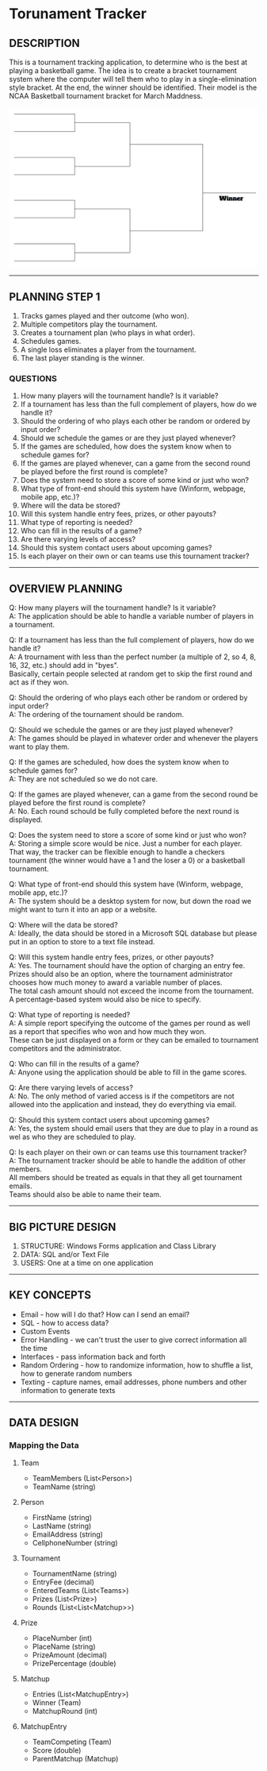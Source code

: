 # Torunament Tracker

## DESCRIPTION

This is a tournament tracking application, to determine who is the best at playing a basketball game.
The idea is to create a bracket tournament system where the computer will tell them who to play in a single-elimination style bracket.
At the end, the winner should be identified. Their model is the NCAA Basketball tournament bracket for March Maddness.

![bracket sample](./Images/bracket.PNG)

---

## PLANNING STEP 1

1. Tracks games played and ther outcome (who won).
2. Multiple competitors play the tournament.
3. Creates a tournament plan (who plays in what order).
4. Schedules games.
5. A single loss eliminates a player from the tournament.
6. The last player standing is the winner.

### QUESTIONS

1. How many players will the tournament handle? Is it variable?
2. If a tournament has less than the full complement of players, how do we handle it?
3. Should the ordering of who plays each other be random or ordered by input order?
4. Should we schedule the games or are they just played whenever?
5. If the games are scheduled, how does the system know when to schedule games for?
6. If the games are played whenever, can a game from the second round be played before the first round is complete?
7. Does the system need to store a score of some kind or just who won?
8. What type of front-end should this system have (Winform, webpage, mobile app, etc.)?
9. Where will the data be stored?
10. Will this system handle entry fees, prizes, or other payouts?
11. What type of reporting is needed?
12. Who can fill in the results of a game?
13. Are there varying levels of access?
14. Should this system contact users about upcoming games?
15. Is each player on their own or can teams use this tournament tracker?

---

## OVERVIEW PLANNING

Q: How many players will the tournament handle? Is it variable?  
A: The application should be able to handle a variable number of players in a tournament.

Q: If a tournament has less than the full complement of players, how do we handle it?  
A: A trournament with less than the perfect number (a multiple of 2, so 4, 8, 16, 32, etc.) should add in "byes".  
Basically, certain people selected at random get to skip the first round and act as if they won.

Q: Should the ordering of who plays each other be random or ordered by input order?  
A: The ordering of the tournament should be random.

Q: Should we schedule the games or are they just played whenever?  
A: The games should be played in whatever order and whenever the players want to play them.

Q: If the games are scheduled, how does the system know when to schedule games for?  
A: They are not scheduled so we do not care.

Q: If the games are played whenever, can a game from the second round be played before the first round is complete?  
A: No. Each round schould be fully completed before the next round is displayed.

Q: Does the system need to store a score of some kind or just who won?  
A: Storing a simple score would be nice. Just a number for each player.  
That way, the tracker can be flexible enough to handle a checkers tournament (the winner would have a 1 and the loser a 0) or a basketball tournament.

Q: What type of front-end should this system have (Winform, webpage, mobile app, etc.)?  
A: The system should be a desktop system for now, but down the road we might want to turn it into an app or a website.

Q: Where will the data be stored?  
A: Ideally, the data should be stored in a Microsoft SQL database but please put in an option to store to a text file instead.

Q: Will this system handle entry fees, prizes, or other payouts?  
A: Yes. The tournament should have the option of charging an entry fee.  
Prizes should also be an option, where the tournament administrator chooses how much money to award a variable number of places.  
The total cash amount should not exceed the income from the tournament. A percentage-based system would also be nice to specify.

Q: What type of reporting is needed?  
A: A simple report specifying the outcome of the games per round as well as a report that specifies who won and how much they won.  
These can be just displayed on a form or they can be emailed to tournament competitors and the administrator.

Q: Who can fill in the results of a game?  
A: Anyone using the application should be able to fill in the game scores.

Q: Are there varying levels of access?  
A: No. The only method of varied access is if the competitors are not allowed into the application and instead, they do everything via email.

Q: Should this system contact users about upcoming games?  
A: Yes, the system should email users that they are due to play in a round as wel as who they are scheduled to play.

Q: Is each player on their own or can teams use this tournament tracker?  
A: The tournament tracker should be able to handle the addition of other members.  
All members should be treated as equals in that they all get tournament emails.  
Teams should also be able to name their team.

---

## BIG PICTURE DESIGN

1. STRUCTURE: Windows Forms application and Class Library
2. DATA: SQL and/or Text File
3. USERS: One at a time on one application

---

## KEY CONCEPTS

- Email - how will I do that? How can I send an email?
- SQL - how to access data?
- Custom Events
- Error Handling - we can't trust the user to give correct information all the time
- Interfaces - pass information back and forth
- Random Ordering - how to randomize information, how to shuffle a list, how to generate random numbers
- Texting - capture names, email addresses, phone numbers and other information to generate texts

---

## DATA DESIGN

### Mapping the Data

1. Team
   - TeamMembers (List\<Person>)
   - TeamName (string)

2. Person
   - FirstName (string)
   - LastName (string)
   - EmailAddress (string)
   - CellphoneNumber (string)

3. Tournament
   - TournamentName (string)
   - EntryFee (decimal)
   - EnteredTeams (List\<Teams>)
   - Prizes (List\<Prize>)
   - Rounds (List\<List\<Matchup>>)

4. Prize
   - PlaceNumber (int)
   - PlaceName (string)
   - PrizeAmount (decimal)
   - PrizePercentage (double)

5. Matchup
   - Entries (List\<MatchupEntry>)
   - Winner (Team)
   - MatchupRound (int)

6. MatchupEntry
   - TeamCompeting (Team)
   - Score (double)
   - ParentMatchup (Matchup)
